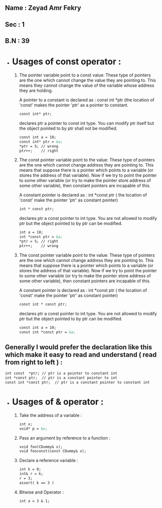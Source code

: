 ## Name : Zeyad Amr Fekry

## Sec : 1

## B.N : 39

- # Usages of **const** operator :

    1) The pointer variable point to a const value: 
        These type of pointers are the one which cannot change the value they are pointing to. This means they cannot change the value of the variable whose address they are holding.

        A pointer to a constant is declared as : const int *ptr (the location of 'const' makes the pointer 'ptr' as a pointer to constant.
        
        ```markdown
        const int* ptr; 
        ```
        declares ptr a pointer to const int type. You can modify ptr itself but the object pointed to by ptr shall not be modified.

        ```markdown
        const int a = 10;
        const int* ptr = &a;  
        *ptr = 5; // wrong
        ptr++;    // right 
        ```
    
    2) The const pointer variable point to the value:
        These type of pointers are the one which cannot change address they are pointing to. This means that suppose there is a pointer which points to a variable (or stores the address of that variable). Now if we try to point the pointer to some other variable (or try to make the pointer store address of some other variable), then constant pointers are incapable of this.

        A constant pointer is declared as : int *const ptr ( the location of 'const' make the pointer 'ptr' as constant pointer)

    
        ```markdown
        int * const ptr;  
        ```
        declares ptr a const pointer to int type. You are not allowed to modify ptr but the object pointed to by ptr can be modified.
        ```markdown
        int a = 10;
        int *const ptr = &a;  
        *ptr = 5; // right
        ptr++;    // wrong 
        ```
 
    
   
    3) The const pointer variable point to the value:
        These type of pointers are the one which cannot change address they are pointing to. This means that suppose there is a pointer which points to a variable (or stores the address of that variable). Now if we try to point the pointer to some other variable (or try to make the pointer store address of some other variable), then constant pointers are incapable of this.

        A constant pointer is declared as : int *const ptr ( the location of 'const' make the pointer 'ptr' as constant pointer)

  
        ```markdown
        const int * const ptr;  
        ```
        declares ptr a const pointer to int type. You are not allowed to modify ptr but the object pointed to by ptr can be modified.
        ```markdown
        const int a = 10;
        const int *const ptr = &a;
        ```

## Generally I would prefer the declaration like this which make it easy to read and understand ( read from right to left ) :
```markdown
int const  *ptr; // ptr is a pointer to constant int 
int *const ptr;  // ptr is a constant pointer to int
const int *const ptr;  // ptr is a constant pointer to constant int 
```

- # Usages of **&** operator :

    1) Take the address of a variable :
        
        ```markdown
        int x;
        void* p = &x;  
        ```

    2) Pass an argument by reference to a function  :
        
        ```markdown
        void foo(CDummy& x);
        void fooconst(const CDummy& x); 
        ```

    3) Declare a reference variable :
        
        ```markdown
        int k = 0;
        int& r = k;
        r = 3;
        assert( k == 3 )  
        ```

    4) Bitwise and Operator :
        
        ```markdown
        int a = 3 & 1;  
        ```
        